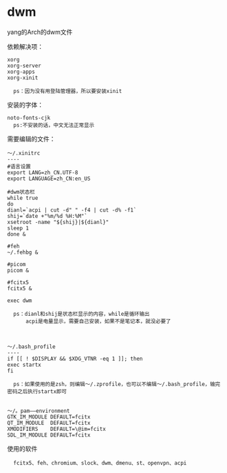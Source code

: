 # dwm

yang的Arch的dwm文件   

依赖解决项：  

    xorg  
    xorg-server  
    xorg-apps  
    xorg-xinit  
    
      ps：因为没有用登陆管理器，所以要安装xinit
  
安装的字体：  
  
    noto-fonts-cjk    
      ps:不安装的话，中文无法正常显示

需要编辑的文件：   
    
    ～/.xinitrc
    ----    
    #语言设置
    export LANG=zh_CN.UTF-8    
    export LANGUAGE=zh_CN:en_US

    #dwm状态栏
    while true
    do
    dianl=`acpi | cut -d" " -f4 | cut -d% -f1`
    shij=`date +"%m/%d %H:%M"`
    xsetroot -name "${shij}|${dianl}"
    sleep 1
    done &    
    
    #feh    
    ~/.fehbg &

    #picom
    picom &

    #fcitx5
    fcitx5 &

    exec dwm
      
      ps：dianl和shij是状态栏显示的内容，while是循环输出  
          acpi是电量显示，需要自己安装，如果不是笔记本，就没必要了     
      
     
      
    ～/.bash_profile
    ----
    if [[ ! $DISPLAY && $XDG_VTNR -eq 1 ]]; then
    exec startx
    fi
    
      ps：如果使用的是zsh，则编辑～/.zprofile，也可以不编辑～/.bash_profile，输完密码之后执行startx即可
      
      
    ～/。pam——environment    
    GTK_IM_MODULE DEFAULT=fcitx
    QT_IM_MODULE  DEFAULT=fcitx
    XMODIFIERS    DEFAULT=\@im=fcitx
    SDL_IM_MODULE DEFAULT=fcitx
  
  使用的软件  
      
      fcitx5、feh、chromium、slock、dwm、dmenu、st、openvpn、acpi
